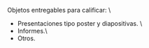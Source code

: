 Objetos entregables para calificar: \

* Presentaciones tipo poster y diapositivas. \
* Informes.\
* Otros.
